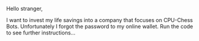 Hello stranger,

I want to invest my life savings into a company that focuses on CPU-Chess Bots.
Unfortunately I forgot the password to my online wallet.
Run the code to see further instructions...
